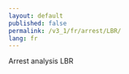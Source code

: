 ```yaml
---
layout: default
published: false
permalink: /v3_1/fr/arrest/LBR/
lang: fr
---
```


Arrest analysis LBR
